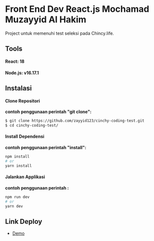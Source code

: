 
# Front End Dev React.js Mochamad Muzayyid Al Hakim

Project untuk memenuhi test seleksi pada Chincy.life.

## Tools 
#### React: 18
#### Node.js: v16.17.1

## Instalasi
#### Clone Repositori
**contoh penggunaan perintah "git clone":**
```bash
$ git clone https://github.com/zayyid123/cinchy-coding-test.git
$ cd cinchy-coding-test/
```

#### Install Dependensi
**contoh penggunaan perintah "install":**
```bash
npm install
# or
yarn install
```

#### Jalankan Applikasi
**contoh penggunaan perintah :**
```bash
npm run dev
# or
yarn dev
```

## Link Deploy
- [Demo](https://quiet-beignet-ac6c26.netlify.app/)




